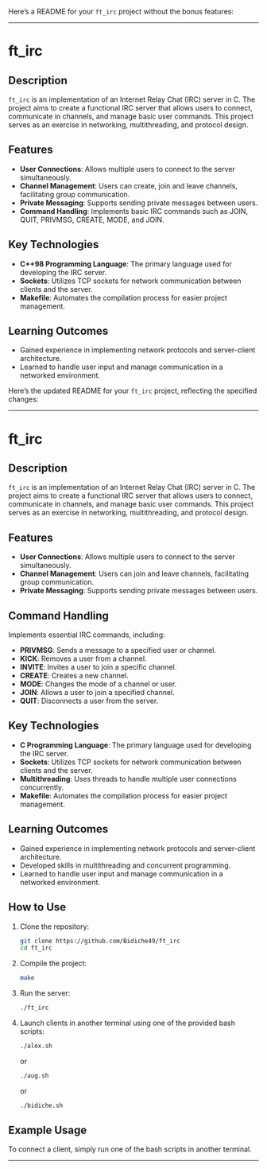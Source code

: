 Here’s a README for your `ft_irc` project without the bonus features:

---

# ft_irc

## Description

`ft_irc` is an implementation of an Internet Relay Chat (IRC) server in C. The project aims to create a functional IRC server that allows users to connect, communicate in channels, and manage basic user commands. This project serves as an exercise in networking, multithreading, and protocol design.

## Features

- **User Connections**: Allows multiple users to connect to the server simultaneously.
- **Channel Management**: Users can create, join and leave channels, facilitating group communication.
- **Private Messaging**: Supports sending private messages between users.
- **Command Handling**: Implements basic IRC commands such as JOIN, QUIT, PRIVMSG, CREATE, MODE, and JOIN.

## Key Technologies

- **C++98 Programming Language**: The primary language used for developing the IRC server.
- **Sockets**: Utilizes TCP sockets for network communication between clients and the server.
- **Makefile**: Automates the compilation process for easier project management.

## Learning Outcomes

- Gained experience in implementing network protocols and server-client architecture.
- Learned to handle user input and manage communication in a networked environment.

Here’s the updated README for your `ft_irc` project, reflecting the specified changes:

---

# ft_irc

## Description

`ft_irc` is an implementation of an Internet Relay Chat (IRC) server in C. The project aims to create a functional IRC server that allows users to connect, communicate in channels, and manage basic user commands. This project serves as an exercise in networking, multithreading, and protocol design.

## Features

- **User Connections**: Allows multiple users to connect to the server simultaneously.
- **Channel Management**: Users can join and leave channels, facilitating group communication.
- **Private Messaging**: Supports sending private messages between users.

## Command Handling

Implements essential IRC commands, including:
- **PRIVMSG**: Sends a message to a specified user or channel.
- **KICK**: Removes a user from a channel.
- **INVITE**: Invites a user to join a specific channel.
- **CREATE**: Creates a new channel.
- **MODE**: Changes the mode of a channel or user.
- **JOIN**: Allows a user to join a specified channel.
- **QUIT**: Disconnects a user from the server.

## Key Technologies

- **C Programming Language**: The primary language used for developing the IRC server.
- **Sockets**: Utilizes TCP sockets for network communication between clients and the server.
- **Multithreading**: Uses threads to handle multiple user connections concurrently.
- **Makefile**: Automates the compilation process for easier project management.

## Learning Outcomes

- Gained experience in implementing network protocols and server-client architecture.
- Developed skills in multithreading and concurrent programming.
- Learned to handle user input and manage communication in a networked environment.

## How to Use

1. Clone the repository:
   ```bash
   git clone https://github.com/Bidiche49/ft_irc
   cd ft_irc
   ```
2. Compile the project:
   ```bash
   make
   ```
3. Run the server:
   ```bash
   ./ft_irc
   ```

4. Launch clients in another terminal using one of the provided bash scripts:
   ```bash
   ./alex.sh
   ```
   or
   ```bash
   ./aug.sh
   ```
   or
   ```bash
   ./bidiche.sh
   ```

## Example Usage

To connect a client, simply run one of the bash scripts in another terminal.

---
